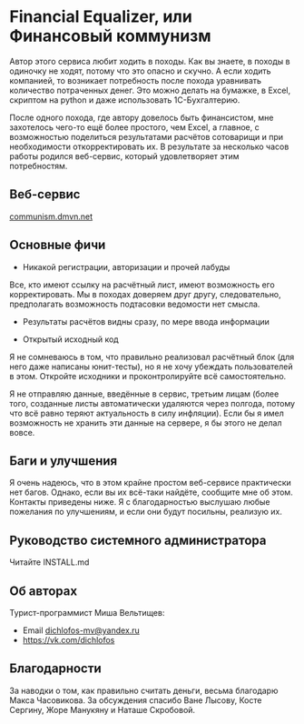 # Financial Equalizer, или Финансовый коммунизм

Автор этого сервиса любит ходить в походы. Как вы знаете, в походы в одиночку
не ходят, потому что это опасно и скучно. А если ходить компанией, то возникает
потребность после похода уравнивать количество потраченных денег. Это можно
делать на бумажке, в Excel, скриптом на python и даже использовать 1С-Бухгалтерию.

После одного похода, где автору довелось быть финансистом, мне захотелось чего-то
ещё более простого, чем Excel, а главное, с возможностью поделиться
результатами расчётов сотоварищи и при необходимости откорректировать их.
В результате за несколько часов работы родился веб-сервис, который удовлетворяет
этим потребностям.

## Веб-сервис
[communism.dmvn.net](https://communism.dmvn.net/)

## Основные фичи
* Никакой регистрации, авторизации и прочей лабуды

Все, кто имеют ссылку на расчётный лист, имеют возможность его корректировать.
Мы в походах доверяем друг другу, следовательно, предполагать возможность
подтасовки ведомости нет смысла.

* Результаты расчётов видны сразу, по мере ввода информации

* Открытый исходный код

Я не сомневаюсь в том, что правильно реализовал расчётный блок (для него даже
написаны юнит-тесты), но я не хочу убеждать пользователей в этом.
Откройте исходники и проконтролируйте всё самостоятельно.

Я не отправляю данные, введённые в сервис, третьим лицам (более того, созданные
листы автоматически удаляются через полгода, потому что всё равно теряют
актуальность в силу инфляции). Если бы я имел возможность не хранить эти
данные на сервере, я бы этого не делал вовсе.

## Баги и улучшения

Я очень надеюсь, что в этом крайне простом веб-сервисе практически нет багов.
Однако, если вы их всё-таки найдёте, сообщите мне об этом. Контакты приведены
ниже. Я с благодарностью выслушаю любые пожелания по улучшениям, и если они
будут посильны, реализую их.

## Руководство системного администратора
Читайте INSTALL.md

## Об авторах
Турист-программист Миша Вельтищев:
* Email <dichlofos-mv@yandex.ru>
* https://vk.com/dichlofos

## Благодарности
За наводки о том, как правильно считать деньги, весьма благодарю Макса
Часовикова. За обсуждения спасибо Ване Лысову, Косте Сергину, Жоре Манукяну
и Наташе Скробовой.
